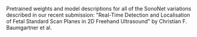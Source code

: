 Pretrained weights and model descriptions for all of the SonoNet variations described in our recent submission:
"Real-Time Detection and Localisation of Fetal Standard Scan Planes in 2D Freehand Ultrasound" by Christian F. Baumgartner et al. 
